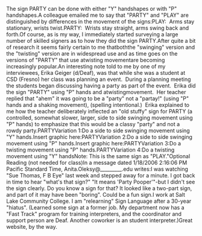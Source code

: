 The sign PARTY can be done with either "Y" handshapes or with "P" 
	handshapes.A colleague emailed me to say that "PARTY" and "PLAY" are distinguished by 
	differences in the movement of the signs:PLAY:  Arms stay stationary, wrists twist.PARTY:  Wrists stay straight, arms swing back and forth.Of course, as is my way, I immediately started surveying a large number of 
	skilled signers as to how they did the sign PARTY.After quite a bit of research it seems fairly certain to me thatboththe "swinging" version and the "twisting" version are in widespread use and 
	as time goes on the versions of "PARTY" that use atwisting movementare becoming increasingly popular.An interesting note told to me by one of my interviewees, Erika Geiger 
	(d/Deaf), was that while she was a student at CSD (Fresno) her class was 
	planning an event.  During a planning meeting the students began 
	discussing having a party as part of the event.  Erika did the sign 
	"PARTY" using "P" hands and atwistingmovement.  Her teacher replied 
	that "ahem" it was going to be a "party" not a "partay!" 
	(using "P" hands and a shaking movement), (spelling intentional.)  Erika explained to me how the teacher 
	deliberately inflected an "old stuffy" sign for PARTY (a controlled, 
	somewhat slower, larger, side to side swinging movement using "P" hands) to 
	emphasize that this would be a classy "party" and not a rowdy party.PARTYVariation 1:Do a side to side swinging movement using "Y" hands.Insert graphic here:PARTYVariation 2:Do a side to side swinging movement using "P" hands.Insert graphic here:PARTYVariation 3:Do a twisting movement using "P" hands.PARTYVariation 4:Do a twisting movement using "Y" handsNote: This is the same sign as "PLAY."Optional Reading (not needed for class)In a message dated 1/18/2006 2:16:06 PM Pacific Standard Time, 
			Anita.Oleksy@_________.edu writes:I was watching "Sue Thomas, F B Eye" last week and stepped away 
			for a minute. I got back in time to hear "what's that sign?" "It 
			means 'Party Pooper'"-but I didn't see the sign clearly. Do you know 
			a sign for that? It looked like a two-part sign, and part of it may 
			have been "boring". Could be a fun sign.I work at Salt Lake Community College. I am "relearning" Sign 
			Language after a 30-year "hiatus". (Learned some sign at a former 
			job. My department now has a "Fast Track" program for training 
			interpreters, and the coordinator and support person are Deaf. 
			Another coworker is an student interpreter.)Great website, by the way.